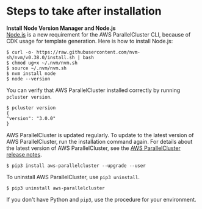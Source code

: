 # Steps to take after installation<a name="install-v3-after-install"></a>

**Install Node Version Manager and Node\.js**  
[Node\.js](https://nodejs.org/en/) is a new requirement for the AWS ParallelCluster CLI, because of CDK usage for template generation\. Here is how to install Node\.js: 

```
$ curl -o- https://raw.githubusercontent.com/nvm-sh/nvm/v0.38.0/install.sh | bash
$ chmod ug+x ~/.nvm/nvm.sh
$ source ~/.nvm/nvm.sh
$ nvm install node
$ node --version
```

You can verify that AWS ParallelCluster installed correctly by running ``pcluster version``\.

```
$ pcluster version
{
"version": "3.0.0"
}
```

AWS ParallelCluster is updated regularly\. To update to the latest version of AWS ParallelCluster, run the installation command again\. For details about the latest version of AWS ParallelCluster, see the [AWS ParallelCluster release notes](https://github.com/aws/aws-parallelcluster/blob/v2.11.2/CHANGELOG.md)\.

```
$ pip3 install aws-parallelcluster --upgrade --user
```

To uninstall AWS ParallelCluster, use `pip3 uninstall`\.

```
$ pip3 uninstall aws-parallelcluster
```

If you don't have Python and `pip3`, use the procedure for your environment\.
